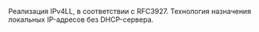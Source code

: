 Реализация IPv4LL, в соответствии с RFC3927.
Технология назначения локальных IP-адресов без DHCP-сервера.
